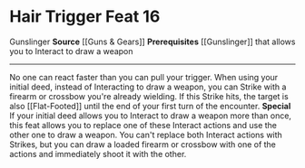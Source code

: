 ﻿---
actions: null
cost: null
element: null
feat: Hair Trigger
frequency: null
heighten_level: null
id: '3205'
level: '16'
name: Hair Trigger
prerequisite: '[[DATABASE/class_/Gunslinger|initial deed]] that allows you to Interact
  to draw a weapon'
rarity: Common
requirement: null
school: null
source: '[[DATABASE/source/Guns & Gears|Guns & Gears]]'
subcategory: null
trait:
- '[[DATABASE/trait/Gunslinger|Gunslinger]]'
trigger: null
type: Feat

---
# Hair Trigger <span class="item-type">Feat 16</span>

<span class="item-trait">Gunslinger</span>
**Source** [[Guns & Gears]]
**Prerequisites** [[Gunslinger]] that allows you to Interact to draw a weapon

---
No one can react faster than you can pull your trigger. When using your initial deed, instead of Interacting to draw a weapon, you can Strike with a firearm or crossbow you're already wielding. If this Strike hits, the target is also [[Flat-Footed]] until the end of your first turn of the encounter.
**Special** If your initial deed allows you to Interact to draw a weapon more than once, this feat allows you to replace one of these Interact actions and use the other one to draw a weapon. You can't replace both Interact actions with Strikes, but you can draw a loaded firearm or crossbow with one of the actions and immediately shoot it with the other.